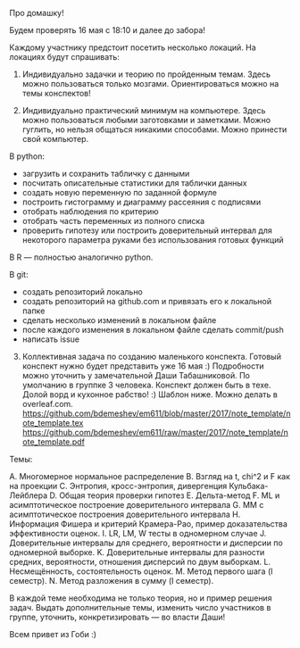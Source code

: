 Про домашку!

Будем проверять 16 мая с 18:10 и далее до забора!

Каждому участнику предстоит посетить несколько локаций. 
На локациях будут спрашивать:

1. Индивидуально задачки и теорию по пройденным темам.
Здесь можно пользоваться только мозгами. 
Ориентироваться можно на темы конспектов!

2. Индивидуально практический минимум на компьютере.
Здесь можно пользоваться любыми заготовками и заметками.
Можно гуглить, но нельзя общаться никакими способами.
Можно принести свой компьютер.

В python:
  * загрузить и сохранить табличку с данными
  * посчитать описательные статистики для таблички данных
  * создать новую переменную по заданной формуле
  * построить гистограмму и диаграмму рассеяния с подписями
  * отобрать наблюдения по критерию
  * отобрать часть переменных из полного списка
  * проверить гипотезу или построить доверительный интервал для некоторого параметра руками без 
  использования готовых функций

В R — полностью аналогично python.

В git:
  * создать репозиторий локально
  * создать репозиторий на github.com и привязать его к локальной папке
  * сделать несколько изменений в локальном файле
  * после каждого изменения в локальном файле сделать commit/push
  * написать issue

3. Коллективная задача по созданию маленького конспекта.
Готовый конспект нужно будет представить уже 16 мая :)
Подробности можно уточнить у замечательной Даши Табашниковой. 
По умолчанию в группке 3 человека.
Конспект должен быть в техе. Долой ворд и кухонное рабство! :)
Шаблон ниже. Можно делать в overleaf.com.
https://github.com/bdemeshev/em611/blob/master/2017/note_template/note_template.tex
https://github.com/bdemeshev/em611/raw/master/2017/note_template/note_template.pdf

Темы:

A. Многомерное нормальное распределение
B. Взгляд на t, chi^2 и F как на проекции
C. Энтропия, кросс-энтропия, дивергенция Кульбака-Лейблера
D. Общая теория проверки гипотез
E. Дельта-метод
F. ML и асимптотическое построение доверительного интервала
G. MM с асимптотическое построения доверительного интервала
H. Информация Фишера и критерий Крамера-Рао, пример доказательства эффективности оценок.
I. LR, LM, W тесты в одномерном случае
J. Доверительные интервалы для среднего, вероятности и дисперсии по одномерной выборке.
K. Доверительные интервалы для разности средних, вероятности, отношения дисперсий по двум выборкам.
L. Несмещённость, состоятельность оценок. 
M. Метод первого шага (I семестр).
N. Метод разложения в сумму (I семестр).

В каждой теме необходима не только теория, но и пример решения задач.
Выдать дополнительные темы, изменить число участников в группе,
уточнить, конкретизировать — во власти Даши!

Всем привет из Гоби :)